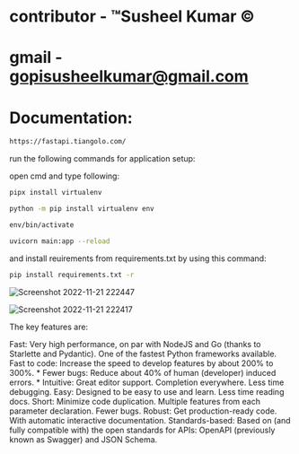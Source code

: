 # contributor - ™Susheel Kumar ©

# gmail - gopisusheelkumar@gmail.com

# Documentation:

```bash
https://fastapi.tiangolo.com/
```

run the following commands for application setup:

open cmd and type following:

```bash 
pipx install virtualenv
```

```bash 
python -m pip install virtualenv env
```

```bash 
env/bin/activate
```

```bash 
uvicorn main:app --reload
```

and install reuirements from requirements.txt by using this command:
```bash 
pip install requirements.txt -r
```

![Screenshot 2022-11-21 222447](https://user-images.githubusercontent.com/74233895/203114169-581f58c3-3da9-4436-806b-2b0e18982573.png)


![Screenshot 2022-11-21 222417](https://user-images.githubusercontent.com/74233895/203114143-9456d818-0d86-4f71-90fd-038235fc01a4.png)


The key features are:

Fast: Very high performance, on par with NodeJS and Go (thanks to Starlette and Pydantic). One of the fastest Python frameworks available.
Fast to code: Increase the speed to develop features by about 200% to 300%. *
Fewer bugs: Reduce about 40% of human (developer) induced errors. *
Intuitive: Great editor support. Completion everywhere. Less time debugging.
Easy: Designed to be easy to use and learn. Less time reading docs.
Short: Minimize code duplication. Multiple features from each parameter declaration. Fewer bugs.
Robust: Get production-ready code. With automatic interactive documentation.
Standards-based: Based on (and fully compatible with) the open standards for APIs: OpenAPI (previously known as Swagger) and JSON Schema.
